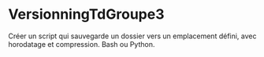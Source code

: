 # VersionningTdGroupe3
Créer un script qui sauvegarde un dossier vers un emplacement défini, avec horodatage et compression. Bash ou Python.
